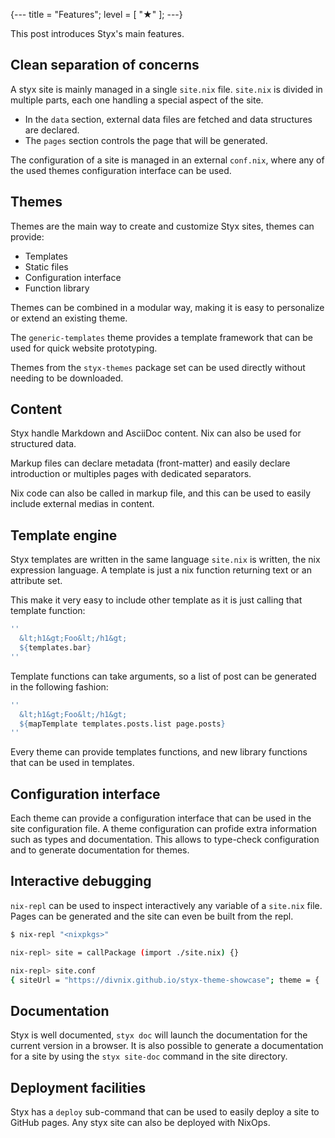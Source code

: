 {---
title = "Features";
level = [ "★" ];
---}

This post introduces Styx's main features.

>>>

## Clean separation of concerns

A styx site is mainly managed in a single `site.nix` file. `site.nix` is divided in multiple parts, each one handling a special aspect of the site.

- In the `data` section, external data files are fetched and data structures are declared.
- The `pages` section controls the page that will be generated.

The configuration of a site is managed in an external `conf.nix`, where any of the used themes configuration interface can be used.


## Themes

Themes are the main way to create and customize Styx sites, themes can provide:

- Templates
- Static files
- Configuration interface
- Function library

Themes can be combined in a modular way, making it is easy to personalize or extend an existing theme.

The `generic-templates` theme provides a template framework that can be used for quick website prototyping.

Themes from the `styx-themes` package set can be used directly without needing to be downloaded.


## Content

Styx handle Markdown and AsciiDoc content. Nix can also be used for structured data.

Markup files can declare metadata (front-matter) and easily declare introduction or multiples pages with dedicated separators.

Nix code can also be called in markup file, and this can be used to easily include external medias in content.


## Template engine

Styx templates are written in the same language `site.nix` is written, the nix expression language.
A template is just a nix function returning text or an attribute set.

This make it very easy to include other template as it is just calling that template function:

```nix
''
  &lt;h1&gt;Foo&lt;/h1&gt;
  ${templates.bar}
''
```

Template functions can take arguments, so a list of post can be generated in the following fashion:

```nix
''
  &lt;h1&gt;Foo&lt;/h1&gt;
  ${mapTemplate templates.posts.list page.posts}
''
```

Every theme can provide templates functions, and new library functions that can be used in templates.


## Configuration interface

Each theme can provide a configuration interface that can be used in the site configuration file.
A theme configuration can profide extra information such as types and documentation.
This allows to type-check configuration and to generate documentation for themes.


## Interactive debugging

`nix-repl` can be used to inspect interactively any variable of a `site.nix` file.
Pages can be generated and the site can even be built from the repl.

```sh
$ nix-repl "<nixpkgs>"

nix-repl> site = callPackage (import ./site.nix) {}

nix-repl> site.conf
{ siteUrl = "https://divnix.github.io/styx-theme-showcase"; theme = { ... }; }
```

## Documentation

Styx is well documented, `styx doc` will launch the documentation for the current version in a browser.
It is also possible to generate a documentation for a site by using the `styx site-doc` command in the site directory.

## Deployment facilities

Styx has a `deploy` sub-command that can be used to easily deploy a site to GitHub pages.
Any styx site can also be deployed with NixOps.


